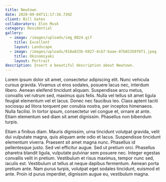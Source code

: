 ```yaml
---
title: Newtown
date: 2020-09-04T11:17:34.739Z
client: Bill Gates
collaborators: Elon Musk
category: Residential
gallery:
  - image: /images/uploads/img_0024.gif
    title: Excellent
    layout: Landscape
  - image: /images/uploads/910a833b-6927-4cb7-baae-07b02350f0f1.jpeg
    title: Okinomiyaki
    layout: Portrait
description: Insert a beautiful description about Newtown.
---
```

Lorem ipsum dolor sit amet, consectetur adipiscing elit. Nunc vehicula cursus gravida. Vivamus ut eros sodales, posuere lacus nec, interdum libero. Aenean eleifend tincidunt aliquam. Suspendisse arcu metus, convallis vel rutrum sed, maximus quis felis. Nulla vel tellus sit amet ligula feugiat elementum vel et lacus. Donec nec faucibus leo. Class aptent taciti sociosqu ad litora torquent per conubia nostra, per inceptos himenaeos. Nulla facilisi. In tortor ipsum, consectetur vel congue et, ornare at ante. Etiam elementum sed diam sit amet dignissim. Phasellus non bibendum turpis.

Etiam a finibus diam. Mauris dignissim, urna tincidunt volutpat gravida, velit dui vulputate magna, quis aliquam ante odio et lacus. Suspendisse tincidunt elementum viverra. Praesent sit amet magna nunc. Phasellus id pellentesque justo. Sed vel efficitur augue. Sed ut pretium orci. Phasellus pharetra blandit ligula, vulputate pulvinar sem posuere nec. Integer egestas convallis velit in pretium. Vestibulum et risus maximus, tempor nunc sed, iaculis est. Vestibulum ut tellus at neque dapibus fermentum. Aenean porta pretium ante. Nam purus turpis, volutpat eget sodales tincidunt, euismod et ante. Proin id purus imperdiet, dignissim augue eu, vestibulum magna.
